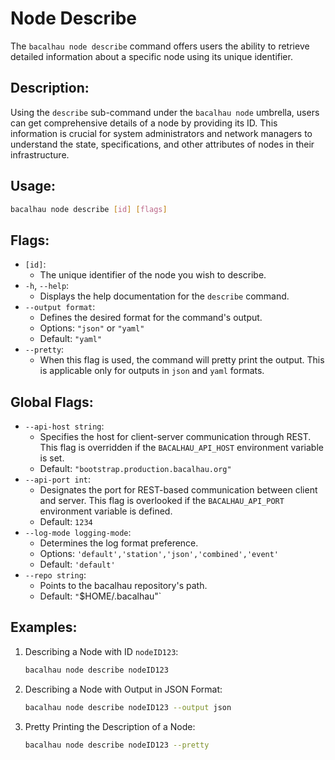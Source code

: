 # Node Describe

The `bacalhau node describe` command offers users the ability to retrieve detailed information about a specific node using its unique identifier.

## Description:

Using the `describe` sub-command under the `bacalhau node` umbrella, users can get comprehensive details of a node by providing its ID. This information is crucial for system administrators and network managers to understand the state, specifications, and other attributes of nodes in their infrastructure.

## Usage:

```bash
bacalhau node describe [id] [flags]
```

## Flags:

* `[id]`:
  * The unique identifier of the node you wish to describe.
* `-h`, `--help`:
  * Displays the help documentation for the `describe` command.
* `--output format`:
  * Defines the desired format for the command's output.
  * Options: `"json"` or `"yaml"`
  * Default: `"yaml"`
* `--pretty`:
  * When this flag is used, the command will pretty print the output. This is applicable only for outputs in `json` and `yaml` formats.

## Global Flags:

* `--api-host string`:
  * Specifies the host for client-server communication through REST. This flag is overridden if the `BACALHAU_API_HOST` environment variable is set.
  * Default: `"bootstrap.production.bacalhau.org"`
* `--api-port int`:
  * Designates the port for REST-based communication between client and server. This flag is overlooked if the `BACALHAU_API_PORT` environment variable is defined.
  * Default: `1234`
* `--log-mode logging-mode`:
  * Determines the log format preference.
  * Options: `'default','station','json','combined','event'`
  * Default: `'default'`
* `--repo string`:
  * Points to the bacalhau repository's path.
  * Default: `"`$HOME/.bacalhau"\`

## Examples:

1.  Describing a Node with ID `nodeID123`:

    ```bash
    bacalhau node describe nodeID123
    ```
2.  Describing a Node with Output in JSON Format:

    ```bash
    bacalhau node describe nodeID123 --output json
    ```
3.  Pretty Printing the Description of a Node:

    ```bash
    bacalhau node describe nodeID123 --pretty
    ```
